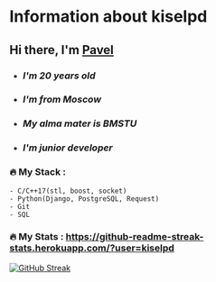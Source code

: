 # Information about kiselpd

 ## Hi there, I'm [Pavel](https://kiselpd.ru/)
 
- ### *I'm 20 years old*
- ### *I'm from Moscow*
- ### *My alma mater is BMSTU*
- ### *I'm junior developer*

### :fire: My Stack : 
````
- C/C++17(stl, boost, socket)
- Python(Django, PostgreSQL, Request)
- Git
- SQL
````
### :fire: My Stats : https://github-readme-streak-stats.herokuapp.com/?user=kiselpd

[![GitHub Streak](http://github-readme-streak-stats.herokuapp.com?user=kiselpd&theme=dark&background=000000)](https://git.io/streak-stats)

